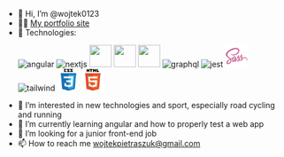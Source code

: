 - 👋 Hi, I’m @wojtek0123
- :frowning_man: [My portfolio site](https://wojciechpietraszuk.vercel.app/) 
- :muscle: Technologies:
   <p align="left"> 
       <img src="https://angular.io/assets/images/logos/angular/angular.svg" alt="angular" width="40" height="40"/>
       <img src="https://cdn.worldvectorlogo.com/logos/nextjs-2.svg" alt="nextjs" width="40" height="40"/>
       <img src="https://cdn.jsdelivr.net/gh/devicons/devicon/icons/react/react-original-wordmark.svg" width="40" height="40" />        
       <img src="https://cdn.jsdelivr.net/gh/devicons/devicon/icons/typescript/typescript-original.svg" width="40" height="40" />
       <img src="https://cdn.jsdelivr.net/gh/devicons/devicon/icons/javascript/javascript-original.svg" width="40" height="40" />      
       <img src="https://www.vectorlogo.zone/logos/graphql/graphql-icon.svg" alt="graphql" width="40" height="40"/>
       <img src="https://www.vectorlogo.zone/logos/jestjsio/jestjsio-icon.svg" alt="jest" width="40" height="40"/>
       <img src="https://raw.githubusercontent.com/devicons/devicon/master/icons/sass/sass-original.svg" alt="sass" width="40" height="40"/>
       <img src="https://www.vectorlogo.zone/logos/tailwindcss/tailwindcss-icon.svg" alt="tailwind" width="40" height="40"/>
       <img src="https://raw.githubusercontent.com/devicons/devicon/master/icons/css3/css3-original-wordmark.svg" alt="css3" width="40" height="40"/>
       <img src="https://raw.githubusercontent.com/devicons/devicon/master/icons/html5/html5-original-wordmark.svg" alt="html5" width="40" height="40"/>
  </p>
- 👀 I’m interested in new technologies and sport, especially road cycling and running
- 🌱 I’m currently learning angular and how to properly test a web app
- 💞️ I’m looking for a junior front-end job
- 📫 How to reach me wojtekpietraszuk@gmail.com

<!---
wojtek0123/wojtek0123 is a ✨ special ✨ repository because its `README.md` (this file) appears on your GitHub profile.
You can click the Preview link to take a look at your changes.
--->
